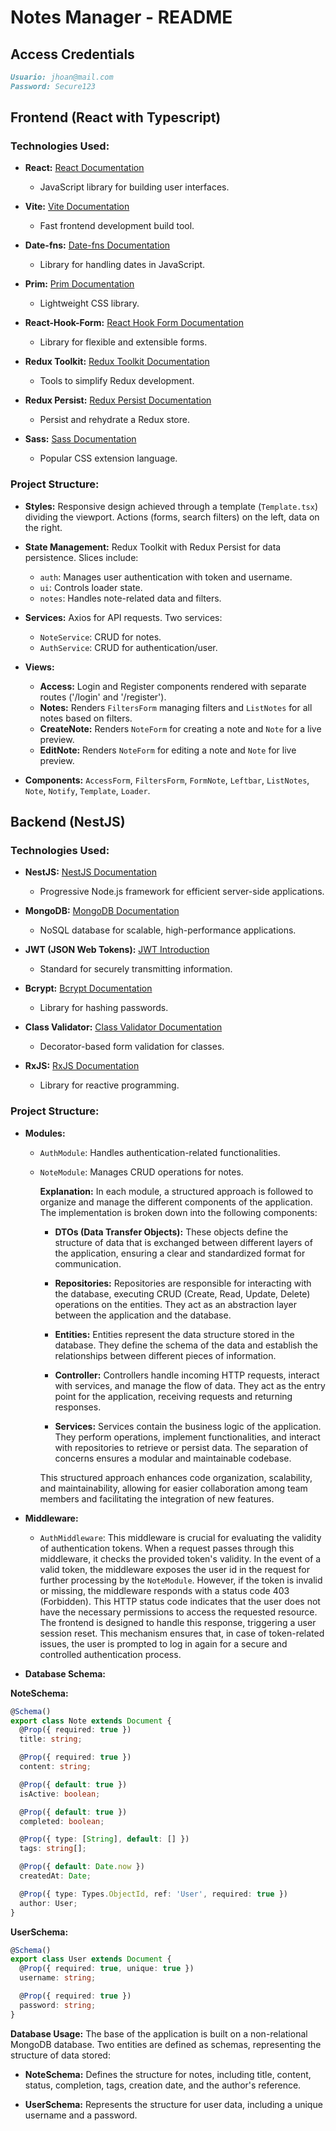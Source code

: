 # Notes Manager - README

## Access Credentials
```md
Usuario: jhoan@mail.com
Password: Secure123
```


## Frontend (React with Typescript)

### Technologies Used:

- **React:** [React Documentation](https://reactjs.org/docs/getting-started.html)
  - JavaScript library for building user interfaces.

- **Vite:** [Vite Documentation](https://vitejs.dev/guide/)
  - Fast frontend development build tool.

- **Date-fns:** [Date-fns Documentation](https://date-fns.org/docs/)
  - Library for handling dates in JavaScript.

- **Prim:** [Prim Documentation](https://github.com/prim-css/prim)
  - Lightweight CSS library.

- **React-Hook-Form:** [React Hook Form Documentation](https://react-hook-form.com/get-started)
  - Library for flexible and extensible forms.

- **Redux Toolkit:** [Redux Toolkit Documentation](https://redux-toolkit.js.org/introduction/quick-start)
  - Tools to simplify Redux development.

- **Redux Persist:** [Redux Persist Documentation](https://github.com/rt2zz/redux-persist)
  - Persist and rehydrate a Redux store.

- **Sass:** [Sass Documentation](https://sass-lang.com/documentation)
  - Popular CSS extension language.

### Project Structure:

- **Styles:** Responsive design achieved through a template (`Template.tsx`) dividing the viewport. Actions (forms, search filters) on the left, data on the right.

- **State Management:** Redux Toolkit with Redux Persist for data persistence. Slices include:
  - `auth`: Manages user authentication with token and username.
  - `ui`: Controls loader state.
  - `notes`: Handles note-related data and filters.

- **Services:** Axios for API requests. Two services:
  - `NoteService`: CRUD for notes.
  - `AuthService`: CRUD for authentication/user.

- **Views:**
  - **Access:** Login and Register components rendered with separate routes ('/login' and '/register').
  - **Notes:** Renders `FiltersForm` managing filters and `ListNotes` for all notes based on filters.
  - **CreateNote:** Renders `NoteForm` for creating a note and `Note` for a live preview.
  - **EditNote:** Renders `NoteForm` for editing a note and `Note` for live preview.

- **Components:** `AccessForm`, `FiltersForm`, `FormNote`, `Leftbar`, `ListNotes`, `Note`, `Notify`, `Template`, `Loader`.

## Backend (NestJS)

### Technologies Used:

- **NestJS:** [NestJS Documentation](https://docs.nestjs.com/)
  - Progressive Node.js framework for efficient server-side applications.

- **MongoDB:** [MongoDB Documentation](https://docs.mongodb.com/)
  - NoSQL database for scalable, high-performance applications.

- **JWT (JSON Web Tokens):** [JWT Introduction](https://jwt.io/introduction)
  - Standard for securely transmitting information.

- **Bcrypt:** [Bcrypt Documentation](https://www.npmjs.com/package/bcrypt)
  - Library for hashing passwords.

- **Class Validator:** [Class Validator Documentation](https://github.com/typestack/class-validator)
  - Decorator-based form validation for classes.

- **RxJS:** [RxJS Documentation](https://rxjs.dev/guide/overview)
  - Library for reactive programming.

### Project Structure:

- **Modules:**
  - `AuthModule`: Handles authentication-related functionalities.
  - `NoteModule`: Manages CRUD operations for notes.


    **Explanation:**
        In each module, a structured approach is followed to organize and manage the different components of the application. The implementation is broken down into the following components:

    - **DTOs (Data Transfer Objects):** These objects define the structure of data that is exchanged between different layers of the application, ensuring a clear and standardized format for communication.

    - **Repositories:** Repositories are responsible for interacting with the database, executing CRUD (Create, Read, Update, Delete) operations on the entities. They act as an abstraction layer between the application and the database.

    - **Entities:** Entities represent the data structure stored in the database. They define the schema of the data and establish the relationships between different pieces of information.

    - **Controller:** Controllers handle incoming HTTP requests, interact with services, and manage the flow of data. They act as the entry point for the application, receiving requests and returning responses.

    - **Services:** Services contain the business logic of the application. They perform operations, implement functionalities, and interact with repositories to retrieve or persist data. The separation of concerns ensures a modular and maintainable codebase.

    This structured approach enhances code organization, scalability, and maintainability, allowing for easier collaboration among team members and facilitating the integration of new features.

- **Middleware:**
  - `AuthMiddleware`: This middleware is crucial for evaluating the validity of authentication tokens. When a request passes through this middleware, it checks the provided token's validity. In the event of a valid token, the middleware exposes the user id in the request for further processing by the `NoteModule`. However, if the token is invalid or missing, the middleware responds with a status code 403 (Forbidden). This HTTP status code indicates that the user does not have the necessary permissions to access the requested resource. The frontend is designed to handle this response, triggering a user session reset. This mechanism ensures that, in case of token-related issues, the user is prompted to log in again for a secure and controlled authentication process.

- **Database Schema:**

**NoteSchema:**
```typescript
@Schema()
export class Note extends Document {
  @Prop({ required: true })
  title: string;

  @Prop({ required: true })
  content: string;

  @Prop({ default: true })
  isActive: boolean;

  @Prop({ default: true })
  completed: boolean;

  @Prop({ type: [String], default: [] })
  tags: string[];

  @Prop({ default: Date.now })
  createdAt: Date;

  @Prop({ type: Types.ObjectId, ref: 'User', required: true })
  author: User;
}
```

**UserSchema:**
```typescript
@Schema()
export class User extends Document {
  @Prop({ required: true, unique: true })
  username: string;

  @Prop({ required: true })
  password: string;
}
```

**Database Usage:**
The base of the application is built on a non-relational MongoDB database. Two entities are defined as schemas, representing the structure of data stored:

- **NoteSchema:** Defines the structure for notes, including title, content, status, completion, tags, creation date, and the author's reference.
  
- **UserSchema:** Represents the structure for user data, including a unique username and a password.
